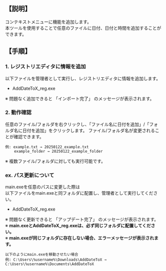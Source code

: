 ## 【説明】
コンテキストメニューに機能を追加します。  
本ツールを使用することで任意のファイルに日付、日付と時間を追加することができます。

## 【手順】
### 1. レジストリエディタに情報を追加
以下ファイルを管理者として実行し、レジストリエディタに情報を追加します。

- AddDateToX_reg.exe

※ 問題なく追加できると 「インポート完了」 のメッセージが表示されます。

### 2. 動作確認
任意のファイル/フォルダを右クリックし、「ファイル名に日付を追加」/「フォルダ名に日付を追加」をクリックします。
ファイル/フォルダ名が変更されることが確認できます。
```
例: example.txt → 20250122_example.txt
    example_folder → 20250122_example_folder
```

※ 複数ファイル/フォルダに対しても実行可能です。

### ex. パス更新について
main.exeを任意のパスに変更した際は  
以下ファイルをmain.exeと同フォルダに配置し、管理者として実行してください。

- AddDateToX_reg.exe

※ 問題なく更新できると 「アップデート完了」 のメッセージが表示されます。  
※ **main.exeとAddDateToX_reg.exeは、必ず同じフォルダに配置してください。**  
※ **main.exeが同じフォルダに存在しない場合、エラーメッセージが表示されます。**
```
以下のようにmain.exeを移動させたい場合
例: C:\Users\%username%\Downloads\AddDateToX → C:\Users\%username%\Documents\AddDateToX
```
